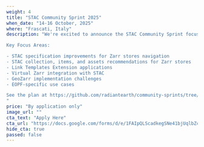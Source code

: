 ```yaml
---
weight: 4
title: "STAC Community Sprint 2025"
when_date: "14-16 October, 2025"
where: "Frascati, Italy"
description: "We're excited to announce the STAC Community Sprint focused on STAC + Zarr integration, taking place October 14-16, 2025 at ESA ESRIN in Frascati, Italy.  

Key Focus Areas:

- STAC specification improvements for Zarr stores navigation
- STAC collection, items, and assets recommendations for Zarr stores
- Link Templates Extension applications
- Virtual Zarr integration with STAC
- GeoZarr implementation challenges
- EOPF-specific use cases

See the plan at https://github.com/radiantearth/community-sprints/tree/main/14102025-esrin-rome-italy   
"
price: "By application only"
image_url: ""
cta_text: "Apply Here"
cta_url: "https://docs.google.com/forms/d/e/1FAIpQLScadkegSNe41bjUqlbZcPgxs6GCqWCRVgV3_I-uAaEdtQlB1w/viewform"
hide_cta: true
passed: false
---
```


